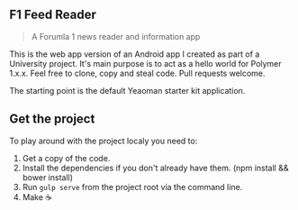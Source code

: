 ## F1 Feed Reader

> A Forumla 1 news reader and information app

This is the web app version of an Android app I created as part of a University project. It's main purpose is to act as a hello world for Polymer 1.x.x. Feel free to clone, copy and steal code. Pull requests welcome.

The starting point is the default Yeaoman starter kit application.

## Get the project

To play around with the project localy you need to:

1. Get a copy of the code.
2. Install the dependencies if you don't already have them. (npm install && bower install)
3. Run `gulp serve` from the project root via the command line.
4. Make :coffee:
